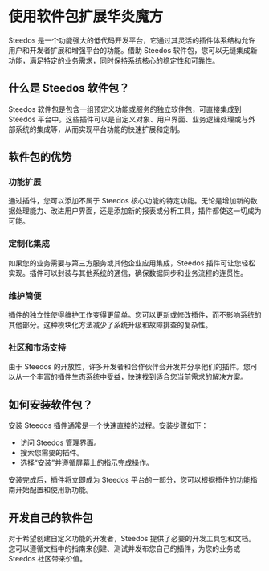 # 使用软件包扩展华炎魔方

Steedos 是一个功能强大的低代码开发平台，它通过其灵活的插件体系结构允许用户和开发者扩展和增强平台的功能。借助 Steedos 软件包，您可以无缝集成新功能，满足特定的业务需求，同时保持系统核心的稳定性和可靠性。

## 什么是 Steedos 软件包？

Steedos 软件包是包含一组预定义功能或服务的独立软件包，可直接集成到 Steedos 平台中。这些插件可以是自定义对象、用户界面、业务逻辑处理或与外部系统的集成等，从而实现平台功能的快速扩展和定制。

## 软件包的优势

### 功能扩展

通过插件，您可以添加不属于 Steedos 核心功能的特定功能。无论是增加新的数据处理能力、改进用户界面，还是添加新的报表或分析工具，插件都使这一切成为可能。

### 定制化集成
如果您的业务需要与第三方服务或其他企业应用集成，Steedos 插件可让您轻松实现。插件可以封装与其他系统的通信，确保数据同步和业务流程的连贯性。

### 维护简便
插件的独立性使得维护工作变得更简单。您可以更新或修改插件，而不影响系统的其他部分。这种模块化方法减少了系统升级和故障排查的复杂性。

### 社区和市场支持
由于 Steedos 的开放性，许多开发者和合作伙伴会开发并分享他们的插件。您可以从一个丰富的插件生态系统中受益，快速找到适合您当前需求的解决方案。

## 如何安装软件包？

安装 Steedos 插件通常是一个快速直接的过程。安装步骤如下：

- 访问 Steedos 管理界面。
- 搜索您需要的插件。
- 选择“安装”并遵循屏幕上的指示完成操作。

安装完成后，插件将立即成为 Steedos 平台的一部分，您可以根据插件的功能指南开始配置和使用新功能。

## 开发自己的软件包

对于希望创建自定义功能的开发者，Steedos 提供了必要的开发工具包和文档。您可以遵循文档中的指南来创建、测试并发布您自己的插件，为您的业务或 Steedos 社区带来价值。